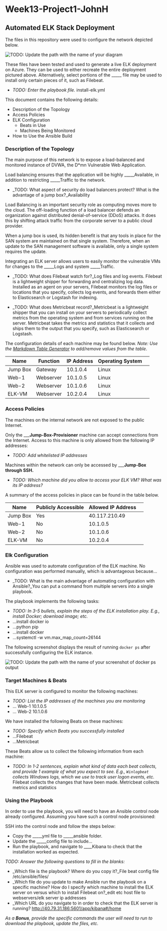 # Week13-Project1-JohnH
## Automated ELK Stack Deployment

The files in this repository were used to configure the network depicted below.

![TODO: Update the path with the name of your diagram](Images/diagram_filename.png)

These files have been tested and used to generate a live ELK deployment on Azure. They can be used to either recreate the entire deployment pictured above. Alternatively, select portions of the _____ file may be used to install only certain pieces of it, such as Filebeat.

  - _TODO: Enter the playbook file._ install-elk.yml

This document contains the following details:
- Description of the Topology
- Access Policies
- ELK Configuration
  - Beats in Use
  - Machines Being Monitored
- How to Use the Ansible Build


### Description of the Topology

The main purpose of this network is to expose a load-balanced and monitored instance of DVWA, the D*mn Vulnerable Web Application.

Load balancing ensures that the application will be highly _____Available, in addition to restricting _____Traffic to the network.
- _TODO: What aspect of security do load balancers protect? What is the advantage of a jump box?_Availability

Load Balancing is an important security role as computing moves more to the cloud. The off-loading function of a load balancer defends an organization against distributed denial-of-service (DDoS) attacks. It does this by shifting attack traffic from the corporate server to a public cloud provider.

When a jump box is used, its hidden benefit is that any tools in place for the SAN system are maintained on that single system. Therefore, when an update to the SAN management software is available, only a single system requires the update.

Integrating an ELK server allows users to easily monitor the vulnerable VMs for changes to the _____Logs and system _____Traffic.
- _TODO: What does Filebeat watch for?_Log files and log events. Filebeat is a lightweight shipper for forwarding and centralizing log data. Installed as an agent on your servers, Filebeat monitors the log files or locations that you specify, collects log events, and forwards them either to Elasticsearch or Logstash for indexing.

- _TODO: What does Metricbeat record?_Metricbeat is a lightweight shipper that you can install on your servers to periodically collect metrics from the operating system and from services running on the server. Metricbeat takes the metrics and statistics that it collects and ships them to the output that you specify, such as Elasticsearch or Logstash.

The configuration details of each machine may be found below.
_Note: Use the [Markdown Table Generator](http://www.tablesgenerator.com/markdown_tables) to add/remove values from the table_.

| Name     | Function  | IP Address | Operating System |   |
|----------|-----------|------------|------------------|---|
| Jump Box | Gateway   | 10.1.0.4   | Linux            |   |
| Web-1    | Webserver | 10.1.0.5   | Linux            |   |
| Web-2    | Webserver | 10.1.0.6   | Linux            |   |
| ELK-VM   | Webserver | 10.2.0.4   | Linux            |   |

### Access Policies

The machines on the internal network are not exposed to the public Internet. 

Only the _____Jump-Box-Provisioner__ machine can accept connections from the Internet. Access to this machine is only allowed from the following IP addresses:
- _TODO: Add whitelisted IP addresses_

Machines within the network can only be accessed by _____Jump-Box through SSH.__
- _TODO: Which machine did you allow to access your ELK VM? What was its IP address?_

A summary of the access policies in place can be found in the table below.

| Name     | Publicly Accessible | Allowed IP Address |   |
|----------|---------------------|--------------------|---|
| Jump Box | Yes                 | 40.117.210.49      |   |
| Web-1    | No                  | 10.1.0.5           |   |
| Web-2    | No                  | 10.1.0.6           |   |
| ELK-VM   | No                  | 10.2.0.4           |   |

### Elk Configuration

Ansible was used to automate configuration of the ELK machine. No configuration was performed manually, which is advantageous because...
- _TODO: What is the main advantage of automating configuration with Ansible?_You can put a command from multiple servers into a single playbook.

The playbook implements the following tasks:
- _TODO: In 3-5 bullets, explain the steps of the ELK installation play. E.g., install Docker; download image; etc._
- ...install docker io
- ...python pip
- ...install docker
- ...systemctl -w vm.max_map_count=26144

The following screenshot displays the result of running `docker ps` after successfully configuring the ELK instance.

![TODO: Update the path with the name of your screenshot of docker ps output](Images/docker_ps_output.png)

### Target Machines & Beats
This ELK server is configured to monitor the following machines:
- _TODO: List the IP addresses of the machines you are monitoring_
- ... Web-1 10.1.0.5
- ... Web-2 10.1.0.6

We have installed the following Beats on these machines:
- _TODO: Specify which Beats you successfully installed_
- ...Filebeat
- ...Metricbeat

These Beats allow us to collect the following information from each machine:
- _TODO: In 1-2 sentences, explain what kind of data each beat collects, and provide 1 example of what you expect to see. E.g., `Winlogbeat` collects Windows logs, which we use to track user logon events, etc._ 
Filebeat collects the changes that have been made. 
Metricbeat collects metrics and statistics

### Using the Playbook
In order to use the playbook, you will need to have an Ansible control node already configured. Assuming you have such a control node provisioned: 

SSH into the control node and follow the steps below:
- Copy the _____yml file to _____ansible folder.
- Update the _____config file to include...
- Run the playbook, and navigate to ____Kibana to check that the installation worked as expected.

_TODO: Answer the following questions to fill in the blanks:_
- _Which file is the playbook? Where do you copy it?_File beat config file /etc/ansible/files/
- _Which file do you update to make Ansible run the playbook on a specific machine? How do I specify which machine to install the ELK server on versus which to install Filebeat on?_edit etc host file to webservers/elk server ip addresses
- _Which URL do you navigate to in order to check that the ELK server is running?
  http://40.79.31.186:5601/app/kibana#/home
  
_As a **Bonus**, provide the specific commands the user will need to run to download the playbook, update the files, etc._

